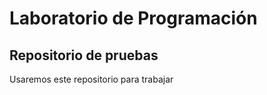 <h1> Laboratorio de Programación </h1>
<h2> Repositorio de pruebas </h2>
<p> Usaremos este repositorio para trabajar </p>
